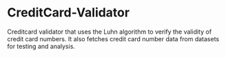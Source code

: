 # CreditCard-Validator
 
Creditcard validator that uses the Luhn algorithm to verify the validity of credit card numbers. It also fetches credit card number data from datasets for testing and analysis.
